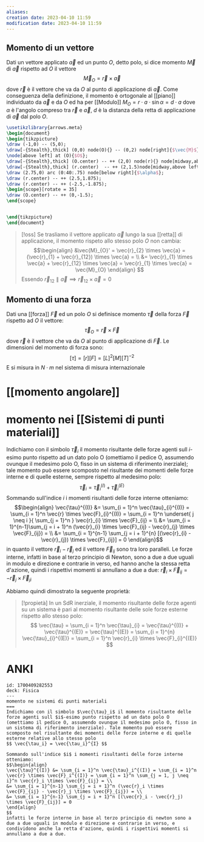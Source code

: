 ```yaml
---
aliases: 
creation date: 2023-04-10 11:59
modification date: 2023-04-10 11:59
---
```


## Momento di un vettore
Dati un vettore applicato $\vec{a}$ ed un punto $O$, detto polo, si dice momento $\vec{M}$ di $\vec{a}$ rispetto ad $O$ il vettore
$$
\vec{M}_{O} = \vec{r} \times \vec{a}
$$
dove $\vec{r}$ è il vettore che va da $O$ al punto di applicazione di $\vec{a}$. Come conseguenza della definizione, il momento è ortogonale al [[piano]] individuato da $\vec{a}$ e da $O$ ed ha per [[Modulo]] $M_{O} = r \cdot a \cdot \sin \alpha = d \cdot a$ dove $\alpha$ è l'angolo compreso tra $\vec{r}$ e $\vec{a}$, $d$ è la distanza della retta di applicazione di $\vec{a}$ dal polo $O$.

```tikz
\usetikzlibrary{arrows.meta}
\begin{document}
\begin{tikzpicture}
\draw (-1,0) -- (5,0);
\draw[-{Stealth},thick] (0,0) node(O){} -- (0,2) node[right]{$\vec{M}$};
\node[above left] at (O){$O$};
\draw[-{Stealth},thick] (O.center) -- ++ (2,0) node(r){} node[midway,above]{$\vec{r}$};
\draw[-{Stealth},thick] (r.center)  -- ++ (2,1.5)node[midway,above left]{$\vec{a}$};
\draw (2.75,0) arc (0:40:.75) node[below right]{$\alpha$};
\draw (r.center) -- ++ (2.5,1.875);
\draw (r.center) -- ++ (-2.5,-1.875);
\begin{scope}[rotate = 35]
\draw (O.center) -- ++ (0,-1.5);
\end{scope}


\end{tikzpicture}
\end{document}
```

>[!oss]
>Se trasliamo il vettore applicato $\vec{a}$ lungo la sua [[retta]] di applicazione, il momento rispeto allo stesso polo $O$ non cambia:
>$$\begin{align}
> &\vec{M}_{O}' = \vec{r}_{2} \times \vec{a} = (\vec{r}_{1} + \vec{r}_{12}) \times \vec{a} = \\
> &= \vec{r}_{1} \times \vec{a} + \vec{r}_{12} \times \vec{a} = \vec{r}_{1} \times \vec{a} = \vec{M}_{O}
>\end{align} $$
>Essendo $\vec{r}_{12} \parallel \vec{a} \implies \vec{r}_{12} \times \vec{a} = 0$


## Momento di una forza
Dati una [[forza]] $\vec{F}$ ed un polo $O$ si definisce momento $\vec{\tau}$ della forza $\vec{F}$ rispetto ad $O$ il vettore:
$$\vec{\tau}_{O} = \vec{r} \times \vec{F}$$
dove $\vec{r}$ è il vettore che va da $O$ al punto di applicazione di $\vec{F}$. Le dimensioni del momento di forza sono:
$$
[\tau] = [r][F] = [L]^2 [M][T]^{-2}
$$
E si misura in $N \cdot m$ nel sistema di misura internazionale


# [[momento angolare]]

# momento nei [[Sistemi di punti materiali]]
Indichiamo con il simbolo $\vec{\tau}_{i}$ il momento risultante delle forze agenti sull $i$-esimo punto rispetto ad un dato polo $\text{O}$ (omettiamo il pedice $\text{O}$, assumendo ovunque il medesimo polo $\text{O}$, fisso in un sistema di riferimento inerziale); tale momento può essere scomposto nel risultante dei momenti delle forze interne e di quelle esterne, sempre rispetto al medesimo polo:
$$ \vec{\tau}_{i}= \vec{\tau}_{i}^{(I)} + \vec{\tau}_{i}^{(E)} $$
Sommando sull'indice $i$ i momenti risultanti delle forze interne otteniamo:
$$\begin{align}
 \vec{\tau}^{(I)} &= \sum_{i = 1}^n \vec{\tau}_{i}^{(I)} = \sum_{i = 1}^n \vec{r} \times \vec{F}_{i}^{(I)} = \sum_{i = 1}^n \underset{ j \neq i }{ \sum_{j = 1}^n } \vec{r}_{i} \times \vec{F}_{ij} = \\
&= \sum_{i = 1}^{n-1}\sum_{j = i + 1}^n (\vec{r}_{i} \times \vec{F}_{ij} - \vec{r}_{j} \times \vec{F}_{ij}) = \\
&= \sum_{i = 1}^{n-1} \sum_{j = i + 1}^{n} [(\vec{r}_{i} - \vec{r}_{j}) \times \vec{F}_{ij}] = 0
\end{align}$$
in quanto il vettore $\vec{r}_{i} - \vec{r}_{j}$ ed il vettore $\vec{F}_{ij}$ sono tra loro paralleli.
Le forze interne, infatti in base al terzo principio di Newton, sono a due a due uguali in modulo e direzione e contrarie in verso, ed hanno anche la stessa retta d'azione, quindi i rispettivi momenti si annullano a due a due: $\vec{r}_{i} \times \vec{F}_{ij} = -\vec{r}_{j} \times \vec{F}_{ji}$

Abbiamo quindi dimostrato la seguente proprietà:

>[!propietà]
>In un SdR inerziale, il momento risultante delle forze agenti su un sistema è pari al momento risultante delle sole forze esterne rispetto allo stesso polo:
>$$ \vec{\tau} = \sum_{i = 1}^n \vec{\tau}_{i} = \vec{\tau}^{(I)} + \vec{\tau}^{(E)} = \vec{\tau}^{(E)} = \sum_{i = 1}^{n} \vec{\tau}_{i}^{(E)} = \sum_{i = 1}^n \vec{r}_{i} \times \vec{F}_{i}^{(E)} $$


# ANKI

```anki
id: 1700409282553
deck: Fisica
---
momento ne sistemi di punti materiali
===
Indichiamo con il simbolo $\vec{\tau}_i$ il momento risultante delle forze agenti sull $i$-esimo punto rispetto ad un dato polo O (omettiamo il pedice O, assumendo ovunque il medesimo polo O, fisso in un sistema di riferimento inerziale). Tale momento può essere scomposto nel risultante dei momenti delle forze interne e di quelle esterne relative allo stesso polo
$$ \vec{\tau_i} = \vec{\tau_i}^{I} $$

Sommando sull'indice $i$ i momenti risultanti delle forze interne otteniamo:
$$\begin{align}
\vec{\tau}^{(I)} &= \sum_{i = 1}^n \vec{\tau}_i^{(I)} = \sum_{i = 1}^n \vec{r} \times \vec{F}_i^{(I)} = \sum_{i = 1}^n \sum_{j = 1, j \neq i}^n \vec{r}_i \times \vec{F}_{ij} = \\
&= \sum_{i = 1}^{n-1} \sum_{j = i + 1}^n (\vec{r}_i \times \vec{F}_{ij} - \vec{r}_j \times \vec{F}_{ij}) = \\
&= \sum_{i = 1}^{n-1} \sum_{j = i + 1}^n [(\vec{r}_i - \vec{r}_j) \times \vec{F}_{ij}] = 0
\end{align}
$$
infatti le forze interne in base al terzo principio di newton sono a due a due uguali in modulo e direzione e contrarie in verso, e condividono anche la retta d'azione, quindi i rispettivi momenti si annullano a due a due.
```
